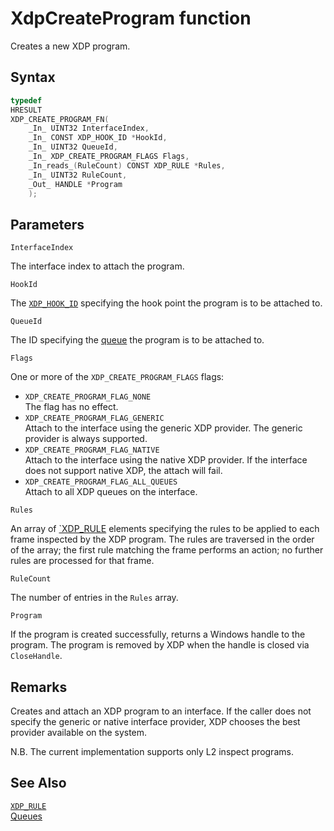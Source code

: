 # XdpCreateProgram function

Creates a new XDP program.

## Syntax

```C
typedef
HRESULT
XDP_CREATE_PROGRAM_FN(
    _In_ UINT32 InterfaceIndex,
    _In_ CONST XDP_HOOK_ID *HookId,
    _In_ UINT32 QueueId,
    _In_ XDP_CREATE_PROGRAM_FLAGS Flags,
    _In_reads_(RuleCount) CONST XDP_RULE *Rules,
    _In_ UINT32 RuleCount,
    _Out_ HANDLE *Program
    );
```

## Parameters

`InterfaceIndex`

The interface index to attach the program.

`HookId`

The [`XDP_HOOK_ID`](XDP_HOOK_ID.md) specifying the hook point the program is to be attached to.

`QueueId`

The ID specifying the [queue](../queues.md) the program is to be attached to.

`Flags`

One or more of the `XDP_CREATE_PROGRAM_FLAGS` flags:

- `XDP_CREATE_PROGRAM_FLAG_NONE`  
    The flag has no effect.
- `XDP_CREATE_PROGRAM_FLAG_GENERIC`  
    Attach to the interface using the generic XDP provider. The generic provider is always supported.
- `XDP_CREATE_PROGRAM_FLAG_NATIVE`  
    Attach to the interface using the native XDP provider. If the interface does not support native XDP, the attach will fail.
- `XDP_CREATE_PROGRAM_FLAG_ALL_QUEUES`  
    Attach to all XDP queues on the interface.

`Rules`

An array of [`XDP_RULE](XDP_RULE.md) elements specifying the rules to be applied to each frame inspected by the XDP program. The rules are traversed in the order of the array; the first rule matching the frame performs an action; no further rules are processed for that frame.

`RuleCount`

The number of entries in the `Rules` array.

`Program`

If the program is created successfully, returns a Windows handle to the program. The program is removed by XDP when the handle is closed via `CloseHandle`.

## Remarks

Creates and attach an XDP program to an interface. If the caller does not specify the generic or native interface provider, XDP chooses the best provider available on the system.

N.B. The current implementation supports only L2 inspect programs.

## See Also

[`XDP_RULE`](XDP_RULE.md)  
[Queues](../queues.md)  
